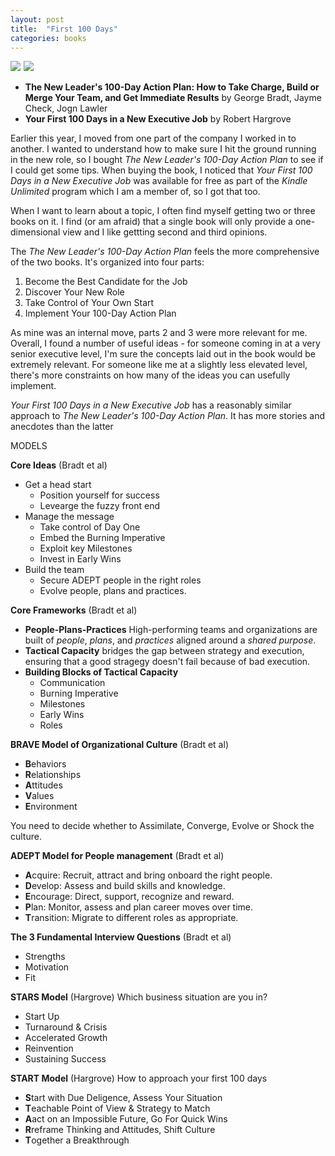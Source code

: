 ```yaml
---
layout: post
title:  "First 100 Days"
categories: books
---
```

<a target="_blank"  href="https://www.amazon.com/gp/product/1119223237/ref=as_li_tl?ie=UTF8&camp=1789&creative=9325&creativeASIN=1119223237&linkCode=as2&tag=42models-20&linkId=2d75a258e433cd96b82eb7e6c7958919"><img border="0" src="//ws-na.amazon-adsystem.com/widgets/q?_encoding=UTF8&MarketPlace=US&ASIN=1119223237&ServiceVersion=20070822&ID=AsinImage&WS=1&Format=_SL160_&tag=42models-20" ></a><img src="//ir-na.amazon-adsystem.com/e/ir?t=42models-20&l=am2&o=1&a=1119223237" width="1" height="1" border="0" alt="" style="border:none !important; margin:0px !important;" />
<a target="_blank"  href="https://www.amazon.com/gp/product/1453736727/ref=as_li_tl?ie=UTF8&camp=1789&creative=9325&creativeASIN=1453736727&linkCode=as2&tag=42models-20&linkId=dca77bb17c69ba1e84dd7c91496796cb"><img border="0" src="//ws-na.amazon-adsystem.com/widgets/q?_encoding=UTF8&MarketPlace=US&ASIN=1453736727&ServiceVersion=20070822&ID=AsinImage&WS=1&Format=_SL160_&tag=42models-20" ></a><img src="//ir-na.amazon-adsystem.com/e/ir?t=42models-20&l=am2&o=1&a=1453736727" width="1" height="1" border="0" alt="" style="border:none !important; margin:0px !important;" />

- **The New Leader's 100-Day Action Plan: How to Take Charge, Build or Merge Your Team, and Get Immediate Results** by George Bradt, Jayme Check, Jogn Lawler
- **Your First 100 Days in a New Executive Job** by Robert Hargrove

Earlier this year, I moved from one part of the company I worked in to another. I wanted to understand how to make sure I hit the ground running in the new role, so I bought *The New Leader's 100-Day Action Plan* to see if I could get some tips. When buying the book, I noticed that *Your First 100 Days in a New Executive Job* was available for free as part of the *Kindle Unlimited* program which I am a member of, so I got that too. 

When I want to learn about a topic, I often find myself getting two or three books on it. I find (or am afraid) that a single book will only provide a one-dimensional view and I like gettting second and third opinions.

The *The New Leader's 100-Day Action Plan* feels the more comprehensive of the two books. It's organized into four parts:
1. Become the Best Candidate for the Job
2. Discover Your New Role
3. Take Control of Your Own Start
4. Implement Your 100-Day Action Plan

As mine was an internal move, parts 2 and 3 were more relevant for me. Overall, I found a number of useful ideas - for someone coming in at a very senior executive level, I'm sure the concepts laid out in the book would be extremely relevant. For someone like me at a slightly less elevated level, there's more constraints on how many of the ideas you can usefully implement.

*Your First 100 Days in a New Executive Job* has a reasonably similar approach to *The New Leader's 100-Day Action Plan*. It has more stories and anecdotes than the latter

MODELS

**Core Ideas** (Bradt et al)

- Get a head start
	- Position yourself for success
	- Levearge the fuzzy front end
- Manage the message
	- Take control of Day One
	- Embed the Burning Imperative
	- Exploit key Milestones
	- Invest in Early Wins
- Build the team
	- Secure ADEPT people in the right roles
	- Evolve people, plans and practices.

**Core Frameworks** (Bradt et al)

- **People-Plans-Practices** High-performing teams and organizations are built of *people*, *plans*, and *practices* aligned around a *shared purpose*.
- **Tactical Capacity** bridges the gap between strategy and execution, ensuring that a good stragegy doesn't fail because of bad execution.
- **Building Blocks of Tactical Capacity**
	- Communication
	- Burning Imperative
	- Milestones
	- Early Wins
	- Roles

**BRAVE Model of Organizational Culture** (Bradt et al)

- **B**ehaviors
- **R**elationships
- **A**ttitudes
- **V**alues
- **E**nvironment

You need to decide whether to Assimilate, Converge, Evolve or Shock the culture.

**ADEPT Model for People management** (Bradt et al)

- **A**cquire: Recruit, attract and bring onboard the right people.
- **D**evelop: Assess and build skills and knowledge.
- **E**ncourage: Direct, support, recognize and reward.
- **P**lan: Monitor, assess and plan career moves over time.
- **T**ransition: Migrate to different roles as appropriate.

**The 3 Fundamental Interview Questions** (Bradt et al)

- Strengths
- Motivation
- Fit
 

**STARS Model** (Hargrove)
Which business situation are you in?

- Start Up
- Turnaround & Crisis
- Accelerated Growth  
- Reinvention
- Sustaining Success

**START Model** (Hargrove)
How to approach your first 100 days

- **S**tart with Due Deligence, Assess Your Situation
- **T**eachable Point of View & Strategy to Match
- **A**act on an Impossible Future, Go For Quick Wins
- **R**reframe Thinking and Attitudes, Shift Culture
- **T**ogether a Breakthrough

